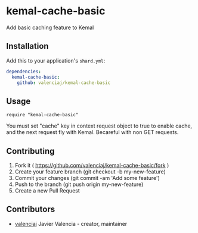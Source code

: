 # kemal-cache-basic

Add basic caching feature to Kemal

## Installation

Add this to your application's `shard.yml`:

```yaml
dependencies:
  kemal-cache-basic:
    github: valenciaj/kemal-cache-basic
```

## Usage

```crystal
require "kemal-cache-basic"
```

You must set "cache" key in context request object to true to enable cache, and the next request fly with Kemal. Becareful with non GET requests.

## Contributing

1. Fork it ( https://github.com/valenciaj/kemal-cache-basic/fork )
2. Create your feature branch (git checkout -b my-new-feature)
3. Commit your changes (git commit -am 'Add some feature')
4. Push to the branch (git push origin my-new-feature)
5. Create a new Pull Request

## Contributors

- [valenciaj](https://github.com/valenciaj) Javier Valencia - creator, maintainer
